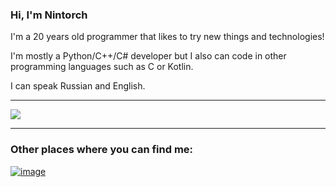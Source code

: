 ### Hi, I'm Nintorch
I'm a 20 years old programmer that likes to try new things and technologies!

I'm mostly a Python/C++/C# developer but I also can code in other programming languages
such as C or Kotlin.

I can speak Russian and English.
 ___
[![](https://github-readme-stats.vercel.app/api/top-langs/?username=Nintorch&langs_count=10&layout=compact&theme=dark&exclude_repo=GMoM-disassembly)](https://github.com/anuraghazra/github-readme-stats)
 ___
### Other places where you can find me:

[![image](https://user-images.githubusercontent.com/92302738/157298535-719323f0-30f3-4428-b250-e9647bffd324.png)](https://gamejolt.com/@Nintorch)

<!---
JustMeCodes/JustMeCodes is a ✨ special ✨ repository because its `README.md` (this file) appears on your GitHub profile.
You can click the Preview link to take a look at your changes.
--->

